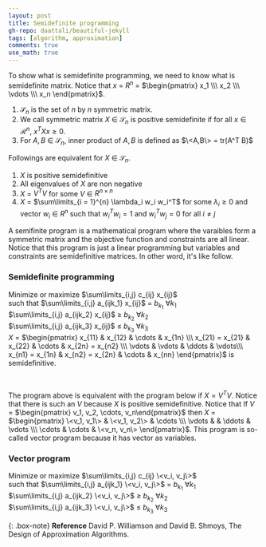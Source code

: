 ```yaml
---
layout: post
title: Semidefinite programming
gh-repo: daattali/beautiful-jekyll
tags: [algorithm, approximation]
comments: true
use_math: true
---
```


To show what is semidefinite programming, we need to know what is semidefinite matrix.
Notice that $x$ $=$ $R^{n}$ $=$ $\begin{pmatrix} x_1 \\\ x_2 \\\ \vdots \\\ x_n \end{pmatrix}$.

1. $\mathcal{S}_n$ is the set of $n$ by $n$ symmetric matrix.
2. We call symmetric matrix $X$ $\in$ $\mathcal{S}_n$ is positive semidefinite if for all $x \in \mathcal{R}^{n}$, $x^TXx \ge 0$.
3. For $A,B$ $\in$ $\mathcal{S}_n$, inner product of $A,B$ is defined as $\<A,B\> = tr(A^T B)$

Followings are equivalent for $X$ $\in$ $\mathcal{S}_n$.
1. $X$ is positive semidefinitive
2. All eigenvalues of $X$ are non negative
3. $X$ $=$ $V^TV$ for some $V$ $\in$ $R^{n \times n}$
4. $X$ $=$ $\sum\limits_{i = 1}^{n} \lambda_i w_i w_i^T$ for some $\lambda_i \ge 0$ and vector $w_i$ $\in$ $R^n$ such that $w_i^T w_i = 1$ and $w_i^T w_j = 0$ for all $i \neq j$

A semifinite program is a mathematical program where the varaibles form a symmetric matrix and the objective function and constraints are all linear.
Notice that this program is just a linear programming but variables and constraints are semidefinitive matrices.
In other word, it's like follow.

### Semidefinite programming

Minimize or maximize $\sum\limits_{i,j} c_{ij} x_{ij}$<br>
such that $\sum\limits_{i,j} a_{ijk_1} x_{ij}$ $=$ $b_{k_1}$ $\forall k_1$<br>
$\sum\limits_{i,j} a_{ijk_2} x_{ij}$ $\ge$ $b_{k_2}$ $\forall k_2$<br>
$\sum\limits_{i,j} a_{ijk_3} x_{ij}$ $\le$ $b_{k_3}$ $\forall k_3$<br>
$X$ $=$ $\begin{pmatrix} x_{11} & x_{12} & \cdots & x_{1n} \\\ x_{21} = x_{21} & x_{22} & \cdots & x_{2n} = x_{n2} \\\ \vdots & \vdots & \ddots & \vdots\\\ x_{n1} = x_{1n} & x_{n2} = x_{2n} & \cdots & x_{nn} \end{pmatrix}$ is semidefinitive.

<br>

The program above is equivalent with the program below if $X = V^TV$.
Notice that there is such an $V$ because $X$ is positive semidefinitive.
Notice that If $V$ $=$ $\begin{pmatrix} v_1, v_2, \cdots, v_n\end{pmatrix}$ then $X$ $=$ $\begin{pmatrix} \<v_1, v_1\> & \<v_1, v_2\> & \cdots \\\ \vdots &   & \ddots & \vdots \\\ \cdots & \cdots & \<v_n, v_n\> \end{pmatrix}$.
This program is so-called vector program because it has vector as variables.

### Vector program

Minimize or maximize $\sum\limits_{i,j} c_{ij} \<v_i, v_j\>$<br>
such that $\sum\limits_{i,j} a_{ijk_1} \<v_i, v_j\>$ $=$ $b_{k_1}$ $\forall k_1$<br>
$\sum\limits_{i,j} a_{ijk_2} \<v_i, v_j\>$ $\ge$ $b_{k_2}$ $\forall k_2$<br>
$\sum\limits_{i,j} a_{ijk_3} \<v_i, v_j\>$ $\le$ $b_{k_3}$ $\forall k_3$<br>



{: .box-note}
**Reference** David P. Williamson and David B. Shmoys, The Design of Approximation Algorithms.